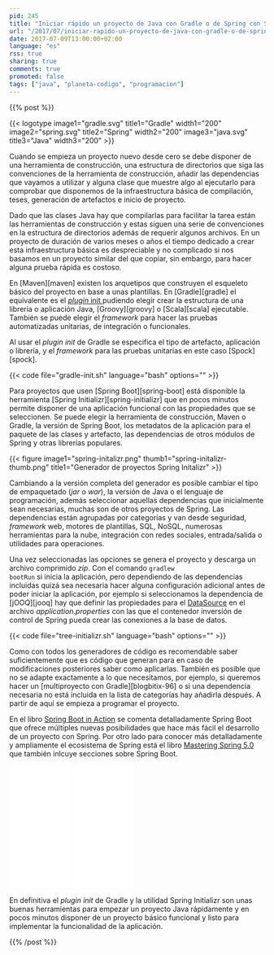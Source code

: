 ```yaml
---
pid: 245
title: "Iniciar rápido un proyecto de Java con Gradle o de Spring con Spring Initializr"
url: "/2017/07/iniciar-rapido-un-proyecto-de-java-con-gradle-o-de-spring-con-spring-initializr/"
date: 2017-07-09T13:00:00+02:00
language: "es"
rss: true
sharing: true
comments: true
promoted: false
tags: ["java", "planeta-codigo", "programacion"]
---
```


{{% post %}}

{{< logotype image1="gradle.svg" title1="Gradle" width1="200" image2="spring.svg" title2="Spring" width2="200" image3="java.svg" title3="Java" width3="200" >}}

Cuando se empieza un proyecto nuevo desde cero se debe disponer de una herramienta de construcción, una estructura de directorios que siga las convenciones de la herramienta de construcción, añadir las dependencias que vayamos a utilizar y alguna clase que muestre algo al ejecutarlo para comprobar que disponemos de la infraestructura básica de compilación, teses, generación de artefactos e inicio de proyecto.

Dado que las clases Java hay que compilarlas para facilitar la tarea están las herramientas de construcción y estas siguen una serie de convenciones en la estructura de directorios además de requerir algunos archivos. En un proyecto de duración de varios meses o años el tiempo dedicado a crear esta infraestructura básica es despreciable y no complicado si nos basamos en un proyecto similar del que copiar, sin embargo, para hacer alguna prueba rápida es costoso. 

En [Maven][maven] existen los arquetipos que construyen el esqueleto básico del proyecto en base a unas plantillas. En [Gradle][gradle] el equivalente es el [_plugin_ init ](https://docs.gradle.org/current/userguide/build_init_plugin.html) pudiendo elegir crear la estructura de una librería o aplicación Java, [Groovy][groovy] o [Scala][scala] ejecutable. También se puede elegir el _framework_ para hacer las pruebas automatizadas unitarias, de integración o funcionales.

Al usar el _plugin_ _init_ de Gradle se especifica el tipo de artefacto, aplicación o librería, y el _framework_ para las pruebas unitarias en este caso [Spock][spock].

{{< code file="gradle-init.sh" language="bash" options="" >}}

Para proyectos que usen [Spring Boot][spring-boot] está disponible la herramienta [Spring Initializr][spring-initializr] que en pocos minutos permite disponer de una aplicación funcional con las propiedades que se seleccionen. Se puede elegir la herramienta de construcción, Maven o Gradle, la versión de Spring Boot, los metadatos de la aplicación para el paquete de las clases y artefacto, las dependencias de otros módulos de Spring y otras librerías populares.

{{< figure
    image1="spring-initalizr.png" thumb1="spring-initalizr-thumb.png" title1="Generador de proyectos Spring Initalizr" >}}

Cambiando a la versión completa del generador es posible cambiar el tipo de empaquetado (_jar_ o _war_), la versión de Java o el lenguaje de programación, además seleccionar aquellas dependencias que inicialmente sean necesarias, muchas son de otros proyectos de Spring. Las dependencias están agrupadas por categorías y van desde seguridad, _framework_ web, motores de plantillas, SQL, NoSQL, numerosas herramientas para la nube, integración con redes sociales, entrada/salida o utilidades para operaciones.

Una vez seleccionadas las opciones se genera el proyecto y descarga un archivo comprimido _zip_. Con el comando <code>gradlew bootRun</code> si inicia la aplicación, pero dependiendo de las dependencias incluidas quizá sea necesaria hacer alguna configuración adicional antes de poder iniciar la aplicación, por ejemplo si seleccionamos la dependencia de [jOOQ][jooq] hay que definir las propiedades para el [DataSource](https://docs.oracle.com/javase/8/docs/api/javax/sql/DataSource.html) en el archivo _application.properties_ con las que el contenedor inversión de control de Spring pueda crear las conexiones a la base de datos.

{{< code file="tree-initializr.sh" language="bash" options="" >}}

Como con todos los generadores de código es recomendable saber suficientemente que es código que generan para en caso de modificaciones posteriores saber como aplicarlas. También es posible que no se adapte exactamente a lo que necesitamos, por ejemplo, si queremos hacer un [multiproyecto con Gradle][blogbitix-96] o si una dependencia necesaria no está incluida en la lista de categorías hay añadirla después. A partir de aquí se empieza a programar el proyecto.

En el libro [Spring Boot in Action](https://amzn.to/2tvCJMs) se comenta detalladamente Spring Boot que ofrece múltiples nuevas posibilidades que hace más fácil el desarrollo de un proyecto con Spring. Por otro lado para conocer más detalladamente y ampliamente el ecosistema de Spring está el libro [Mastering Spring 5.0](https://amzn.to/2tZInqM) que también inlcuye secciones sobre Spring Boot.

<div class="media-amazon">
    <iframe style="width:120px;height:240px;" marginwidth="0" marginheight="0" scrolling="no" frameborder="0" src="//rcm-eu.amazon-adsystem.com/e/cm?lt1=_blank&bc1=000000&IS2=1&bg1=FFFFFF&fc1=000000&lc1=0000FF&t=blobit-21&o=30&p=8&l=as4&m=amazon&f=ifr&ref=as_ss_li_til&asins=1617292540&linkId=86ce91eca968f6de1d0a777f48ca3069"></iframe>
    <iframe style="width:120px;height:240px;" marginwidth="0" marginheight="0" scrolling="no" frameborder="0" src="//rcm-eu.amazon-adsystem.com/e/cm?lt1=_blank&bc1=000000&IS2=1&bg1=FFFFFF&fc1=000000&lc1=0000FF&t=blobit-21&o=30&p=8&l=as4&m=amazon&f=ifr&ref=as_ss_li_til&asins=B01N750Z7H&linkId=e4f7f44a8b854b00a547d526b83f6469"></iframe>
</div>

 En definitiva el _plugin_ _init_ de Gradle y la utilidad Spring Initializr son unas buenas herramientas para empezar un proyecto Java rápidamente y en pocos minutos disponer de un proyecto básico funcional y listo para implementar la funcionalidad de la aplicación.

{{% /post %}}
